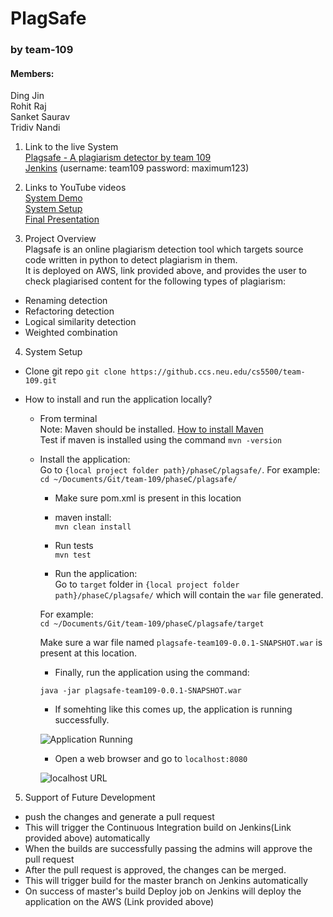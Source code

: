 # PlagSafe
### by team-109

#### Members:
Ding Jin</br>
Rohit Raj</br>
Sanket Saurav</br>
Tridiv Nandi</br>


1. Link to the live System<br />
[Plagsafe - A plagiarism detector by team 109](https://plagsafe.herokuapp.com)<br />
[Jenkins](https://plagsafe.herokuapp.com/) (username: team109 password: maximum123)<br />

2. Links to YouTube videos<br />
[System Demo](https://youtu.be/Fxu8Ci1um20)<br />
[System Setup](https://youtu.be/xu1INQPGJAc)<br />
[Final Presentation](https://youtu.be/1WfJTs-QnyE)<br />

3. Project Overview<br/>
Plagsafe is an online plagiarism detection tool which targets source code written in python to detect plagiarism in them.<br/>
It is deployed on AWS, link provided above, and provides the user to check plagiarised content for the following types of plagiarism:<br/>
* Renaming detection
* Refactoring detection
* Logical similarity detection
* Weighted combination

4. System Setup<br/>
* Clone git repo
`git clone https://github.ccs.neu.edu/cs5500/team-109.git`

* How to install and run the application locally?

	* From terminal<br/>
	  Note: Maven should be installed. [How to install Maven](https://maven.apache.org/install.html) <br/>
      Test if maven is installed using the command `mvn -version` <br/>

	* Install the application:<br/>
      Go to `{local project folder path}/phaseC/plagsafe/`. 
      For example: <br/>
      `cd ~/Documents/Git/team-109/phaseC/plagsafe/`<br/>

      	* Make sure pom.xml is present in this location<br/>
      	* maven install:<br/>
        `mvn clean install`</br>

      	* Run tests<br/>
      	`mvn test`<br/>

      	* Run the application:<br/>
      	Go to `target` folder in `{local project folder path}/phaseC/plagsafe/` which will contain the `war` file generated.<br/>

      	For example:<br/>
      	`cd ~/Documents/Git/team-109/phaseC/plagsafe/target`<br/>

      	Make sure a war file named `plagsafe-team109-0.0.1-SNAPSHOT.war` is present at this location.<br/>

      	* Finally, run the application using the command: <br/>

      	`java -jar plagsafe-team109-0.0.1-SNAPSHOT.war`<br/>

		* If somehting like this comes up, the application is running successfully. <br/>

		![Application Running](https://github.ccs.neu.edu/cs5500/team-109/blob/candidate/images/ApplicationRunSuccess.png "Application Running")<br/>

		* Open a web browser and go to `localhost:8080`<br/>

		![localhost URL](https://github.ccs.neu.edu/cs5500/team-109/blob/candidate/images/localhostURL.png "Local host url")<br/>

5. Support of Future Development<br/>
* push the changes and generate a pull request
* This will trigger the Continuous Integration build on Jenkins(Link provided above) automatically
* When the builds are successfully passing the admins will approve the pull request
* After the pull request is approved, the changes can be merged. 
* This will trigger build for the master branch on Jenkins automatically
* On success of master's build Deploy job on Jenkins will deploy the application on the AWS (Link provided above)




